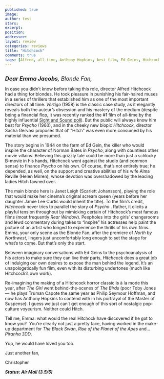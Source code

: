 ```yaml
---
published: true
image:
author: test 
stars: 
excerpt: 
position: 
addressee: 
layout: review
categories: reviews
title: "Hitchcock"
comments: true
tags: [Alfred, all-time, Anthony Hopkins, best film, Ed Geins, Hichcock, Letters, Psycho, Scarlett Johansson, Sight and Sount, undefined, Vertigo]
---
```

<div><p><span class="full-image-block ssNonEditable"><span><a href="/letters/2012/12/18/hitchcock.html"><img src="http://static.squarespace.com/static/5005f6bcc4aa41161b33e89e/5329cf1fe4b07c068ebf74de/5329cf1fe4b07c068ebf776a/1355843975733/Hitchcock2.jpg" alt="" /></a></span></span></p>
<p><em><span style="font-size:130%;"><strong>Dear Emma Jacobs</strong>, Blonde Fan,</span></em></p>
<p>In case you didn&rsquo;t know before taking this role, director Alfred Hitchcock had a thing for blondes. He took pleasure in punishing his fair-haired muses in a series of thrillers that established him as one of the most important directors of all time. <em>Vertigo</em> (1958) is the classic case study, as it elegantly reveals both the auteur&rsquo;s obsession and his mastery of the medium (despite being a financial flop, it was recently ranked the #1 film of all-time by the highly influential <a href="http://www.bfi.org.uk/news/50-greatest-films-all-time">Sight and Sound poll</a>). But the public will always know him best for <em>Psycho</em> (1960), and in the cheeky new biopic <em>Hitchcock, </em>director Sacha Gervasi proposes that ol&rsquo; &ldquo;Hitch&rdquo; was even more consumed by his material than we presumed.</p>
<p>The story begins in 1944 on the farm of Ed Gein, the killer who would inspire the character of Norman Bates in <em>Psycho</em>, along with countless other movie villains. Believing this grizzly tale could be more than just a schlocky B-movie in his hands, Hitchcock went against the studio (and common sense) to finance <em>Psycho</em> on his own. Of course, that&rsquo;s not entirely true; he depended, as well, on the support and creative abilities of his wife Alma Reville (Helen Mirren), whose devotion was overshadowed by the leading ladies Hitch fawned over.</p>
<p>The main blonde here is Janet Leigh (Scarlett Johansson), playing the role that would make her cinema&rsquo;s original scream queen (years before her daughter Jamie Lee Curtis would inherit the title). To the film&rsquo;s credit, <em>Hitchcock</em> never tries to parallel the story of <em>Psycho</em> . Rather, it elicits a playful tension throughout by mimicking certain of Hitchcock&rsquo;s most famous films (most frequently <em>Rear Window</em>). Peepholes into the girls&rsquo; changerooms and lewd commentary during takes to &ldquo;inspire&rdquo; his actresses help paint the picture of an artist who longed to experience the thrills of his own films. Emma, your only scene as the Blonde Fan, after the premiere of <em>North by Northwest</em>, lingers just uncomfortably long enough to set the stage for what&rsquo;s to come. But that&rsquo;s only the start.</p>
<p>Between imaginary conversations with Ed Geins to the psychoanalysis of his actors to make sure they can live their parts, <em>Hitchcock</em> does a great job of indulging our own desires to expose the man behind the legend. It&rsquo;s an unapologetically fun film, even with its disturbing undertones (much like Hitchcock&rsquo;s own work).</p>
<p>Re-imagining the making of a Hitchcock horror classic is &agrave; la mode this year, after <em>The Girl</em> went behind-the-scenes of <em>The Birds </em>(poor Toby Jones&mdash; he plays Truman Capote the same year as Philip Seymour Hoffman, and now has Anthony Hopkins to contend with in his portrayal of the Master of Suspense). I guess we just can&rsquo;t get enough of this sort of nostalgic pop-culture voyeurism. Neither could Hitch.</p>
<p>Tell me, Emma: what would the real Hitchock have discovered if he got to know you? &nbsp;You&rsquo;re clearly not just a pretty face, having worked in the make-up department for <em>The Black Swan</em>, <em>Rise of the Planet of the Apes</em> and&hellip; <em>Piranha 3DD</em>.</p>
<p>Yup, he would have loved you too.</p>
<p>Just another fan,</p>
<p>Christopher</p>
<p><strong><em>Status: Air Mail (3.5/5)</em></strong></p></div>
